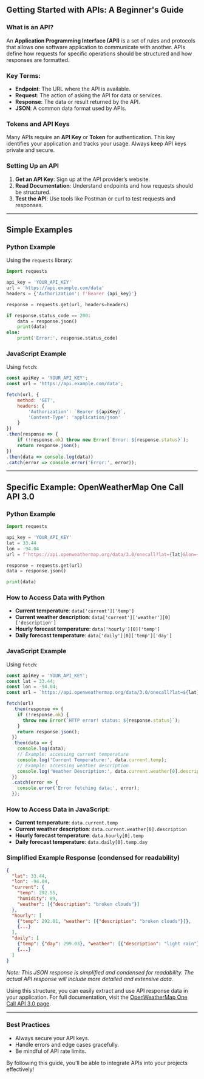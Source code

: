 ## Getting Started with APIs: A Beginner's Guide

### What is an API?

An **Application Programming Interface (API)** is a set of rules and protocols that allows one software application to communicate with another. APIs define how requests for specific operations should be structured and how responses are formatted.

### Key Terms:

- **Endpoint**: The URL where the API is available.
- **Request**: The action of asking the API for data or services.
- **Response**: The data or result returned by the API.
- **JSON**: A common data format used by APIs.

### Tokens and API Keys

Many APIs require an **API Key** or **Token** for authentication. This key identifies your application and tracks your usage. Always keep API keys private and secure.

### Setting Up an API

1. **Get an API Key**: Sign up at the API provider’s website.
2. **Read Documentation**: Understand endpoints and how requests should be structured.
3. **Test the API**: Use tools like Postman or curl to test requests and responses.

---

## Simple Examples

### Python Example

Using the `requests` library:

```python
import requests

api_key = 'YOUR_API_KEY'
url = 'https://api.example.com/data'
headers = {'Authorization': f'Bearer {api_key}'}

response = requests.get(url, headers=headers)

if response.status_code == 200:
    data = response.json()
    print(data)
else:
    print('Error:', response.status_code)
```

### JavaScript Example

Using `fetch`:

```javascript
const apiKey = 'YOUR_API_KEY';
const url = 'https://api.example.com/data';

fetch(url, {
    method: 'GET',
    headers: {
        'Authorization': `Bearer ${apiKey}`,
        'Content-Type': 'application/json'
    }
})
.then(response => {
    if (!response.ok) throw new Error(`Error: ${response.status}`);
    return response.json();
})
.then(data => console.log(data))
.catch(error => console.error('Error:', error));
```

---

## Specific Example: OpenWeatherMap One Call API 3.0

### Python Example

```python
import requests

api_key = 'YOUR_API_KEY'
lat = 33.44
lon = -94.04
url = f'https://api.openweathermap.org/data/3.0/onecall?lat={lat}&lon={lon}&appid={api_key}'

response = requests.get(url)
data = response.json()

print(data)
```

### How to Access Data with Python

- **Current temperature**: `data['current']['temp']`
- **Current weather description**: `data['current']['weather'][0]['description']`
- **Hourly forecast temperature**: `data['hourly'][0]['temp']`
- **Daily forecast temperature**: `data['daily'][0]['temp']['day']`

### JavaScript Example

Using `fetch`:

```javascript
const apiKey = 'YOUR_API_KEY';
const lat = 33.44;
const lon = -94.04;
const url = `https://api.openweathermap.org/data/3.0/onecall?lat=${lat}&lon=${lon}&appid=${apiKey}`;

fetch(url)
  .then(response => {
    if (!response.ok) {
      throw new Error(`HTTP error! status: ${response.status}`);
    }
    return response.json();
  })
  .then(data => {
    console.log(data);
    // Example: accessing current temperature
    console.log('Current Temperature:', data.current.temp);
    // Example: accessing weather description
    console.log('Weather Description:', data.current.weather[0].description);
  })
  .catch(error => {
    console.error('Error fetching data:', error);
  });
```

### How to Access Data in JavaScript:

- **Current temperature**: `data.current.temp`
- **Current weather description**: `data.current.weather[0].description`
- **Hourly forecast temperature**: `data.hourly[0].temp`
- **Daily forecast temperature**: `data.daily[0].temp.day`

### Simplified Example Response (condensed for readability)

```json
{
  "lat": 33.44,
  "lon": -94.04,
  "current": {
    "temp": 292.55,
    "humidity": 89,
    "weather": [{"description": "broken clouds"}]
  },
  "hourly": [
    {"temp": 292.01, "weather": [{"description": "broken clouds"}]},
    {...}
  ],
  "daily": [
    {"temp": {"day": 299.03}, "weather": [{"description": "light rain"}]},
    {...}
  ]
}
```
*Note: This JSON response is simplified and condensed for readability. The actual API response will include more detailed and extensive data.*

Using this structure, you can easily extract and use API response data in your application. For full documentation, visit the [OpenWeatherMap One Call API 3.0 page](https://openweathermap.org/api/one-call-3).

---

### Best Practices

- Always secure your API keys.
- Handle errors and edge cases gracefully.
- Be mindful of API rate limits.

By following this guide, you'll be able to integrate APIs into your projects effectively!
